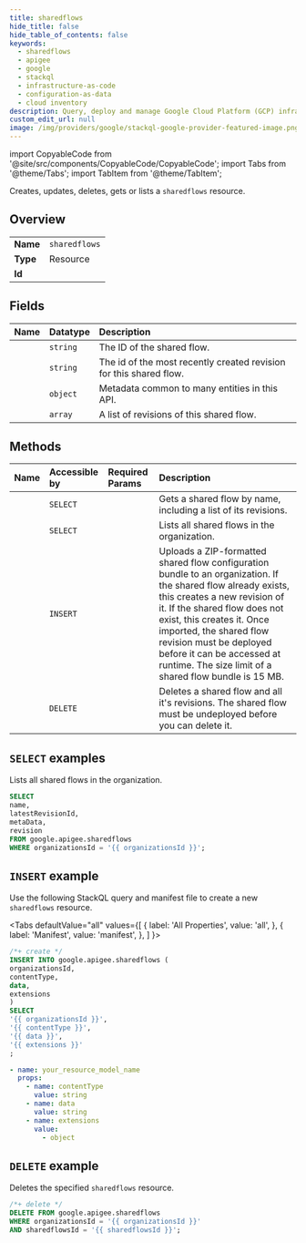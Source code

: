 ```yaml
---
title: sharedflows
hide_title: false
hide_table_of_contents: false
keywords:
  - sharedflows
  - apigee
  - google
  - stackql
  - infrastructure-as-code
  - configuration-as-data
  - cloud inventory
description: Query, deploy and manage Google Cloud Platform (GCP) infrastructure and resources using SQL
custom_edit_url: null
image: /img/providers/google/stackql-google-provider-featured-image.png
---
```


import CopyableCode from '@site/src/components/CopyableCode/CopyableCode';
import Tabs from '@theme/Tabs';
import TabItem from '@theme/TabItem';

Creates, updates, deletes, gets or lists a <code>sharedflows</code> resource.

## Overview
<table><tbody>
<tr><td><b>Name</b></td><td><code>sharedflows</code></td></tr>
<tr><td><b>Type</b></td><td>Resource</td></tr>
<tr><td><b>Id</b></td><td><CopyableCode code="google.apigee.sharedflows" /></td></tr>
</tbody></table>

## Fields
| Name | Datatype | Description |
|:-----|:---------|:------------|
| <CopyableCode code="name" /> | `string` | The ID of the shared flow. |
| <CopyableCode code="latestRevisionId" /> | `string` | The id of the most recently created revision for this shared flow. |
| <CopyableCode code="metaData" /> | `object` | Metadata common to many entities in this API. |
| <CopyableCode code="revision" /> | `array` | A list of revisions of this shared flow. |

## Methods
| Name | Accessible by | Required Params | Description |
|:-----|:--------------|:----------------|:------------|
| <CopyableCode code="organizations_sharedflows_get" /> | `SELECT` | <CopyableCode code="organizationsId, sharedflowsId" /> | Gets a shared flow by name, including a list of its revisions. |
| <CopyableCode code="organizations_sharedflows_list" /> | `SELECT` | <CopyableCode code="organizationsId" /> | Lists all shared flows in the organization. |
| <CopyableCode code="organizations_sharedflows_create" /> | `INSERT` | <CopyableCode code="organizationsId" /> | Uploads a ZIP-formatted shared flow configuration bundle to an organization. If the shared flow already exists, this creates a new revision of it. If the shared flow does not exist, this creates it. Once imported, the shared flow revision must be deployed before it can be accessed at runtime. The size limit of a shared flow bundle is 15 MB. |
| <CopyableCode code="organizations_sharedflows_delete" /> | `DELETE` | <CopyableCode code="organizationsId, sharedflowsId" /> | Deletes a shared flow and all it's revisions. The shared flow must be undeployed before you can delete it. |

## `SELECT` examples

Lists all shared flows in the organization.

```sql
SELECT
name,
latestRevisionId,
metaData,
revision
FROM google.apigee.sharedflows
WHERE organizationsId = '{{ organizationsId }}';
```

## `INSERT` example

Use the following StackQL query and manifest file to create a new <code>sharedflows</code> resource.

<Tabs
    defaultValue="all"
    values={[
        { label: 'All Properties', value: 'all', },
        { label: 'Manifest', value: 'manifest', },
    ]
}>
<TabItem value="all">

```sql
/*+ create */
INSERT INTO google.apigee.sharedflows (
organizationsId,
contentType,
data,
extensions
)
SELECT 
'{{ organizationsId }}',
'{{ contentType }}',
'{{ data }}',
'{{ extensions }}'
;
```
</TabItem>
<TabItem value="manifest">

```yaml
- name: your_resource_model_name
  props:
    - name: contentType
      value: string
    - name: data
      value: string
    - name: extensions
      value:
        - object

```
</TabItem>
</Tabs>

## `DELETE` example

Deletes the specified <code>sharedflows</code> resource.

```sql
/*+ delete */
DELETE FROM google.apigee.sharedflows
WHERE organizationsId = '{{ organizationsId }}'
AND sharedflowsId = '{{ sharedflowsId }}';
```
